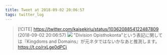 ```yaml
---
title: Tweet at 2018-09-02 20:06:57
tags: twitter_log
---
```


> [!CITE] https://twitter.com/kaisekiriu/status/1036208854122487809 (2018-09-02 20:06:57)
> ![](https://twitter.com/kaisekiriu/status/1036208854122487809)
> "Division Opisthokonta"という表記に関しては『Kingdoms and Domains』が元ネタではないかなあと推測します。
> https://t.co/rxLge0dPCi
